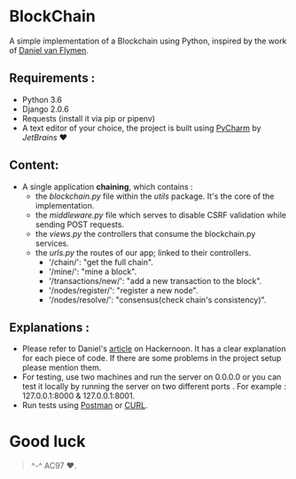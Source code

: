 # BlockChain
A simple implementation of a Blockchain using Python, inspired by the work of [Daniel van Flymen](https://github.com/dvf/blockchain).

## Requirements :
* Python 3.6
* Django 2.0.6 
* Requests (install it via pip or pipenv)
* A text editor of your choice, the project is built using [PyCharm](https://www.jetbrains.com/pycharm/) by *JetBrains* ♥

## Content:
* A single application **chaining**, which contains :
  * the *blockchain.py* file within the *utils* package. It's the core of the implementation.
  * the *middleware.py* file which serves to disable CSRF validation while sending POST requests.
  * the *views.py* the controllers that consume the blockchain.py services.
  * the *urls.py* the routes of our app; linked to their controllers.
    * '/chain/': "get the full chain".
    * '/mine/': "mine a block".
    * '/transactions/new/': "add a new transaction to the block".
    * '/nodes/register/': "register a new node".
    * '/nodes/resolve/': "consensus(check chain's consistency)".

## Explanations :
* Please refer to Daniel's [article](https://hackernoon.com/learn-blockchains-by-building-one-117428612f46) on Hackernoon. It has a clear explanation
for each piece of code. If there are some problems in the project setup please mention them.
* For testing, use two machines and run the server on 0.0.0.0 or you can test it locally by running the server on two different ports .
For example : 127.0.0.1:8000 & 127.0.0.1:8001.
* Run tests using [Postman](https://www.getpostman.com/) or [CURL](https://curl.haxx.se/).

# Good luck 
> ^-^ AC97 :heart:.
